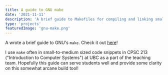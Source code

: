 ```yaml
---
title: A guide to GNU make
date: '2021-11-11'
description: 'A brief guide to Makefiles for compiling and linking small-to-medium size C programs.'
type: 'projects'
featuredImage: 'gnu-make.png'
---
```


A wrote a brief guide to GNU's `make`. Check it out [here](https://michaelfromyeg.github.io/makefiles/)!

I use `make` often in small-to-medium sized code snippets in CPSC 213 ("Introduction to Computer Systems") at UBC as a part of the teaching team. Hopefully this guide can serve students well and provide some clarity on this somewhat arcane build tool!
